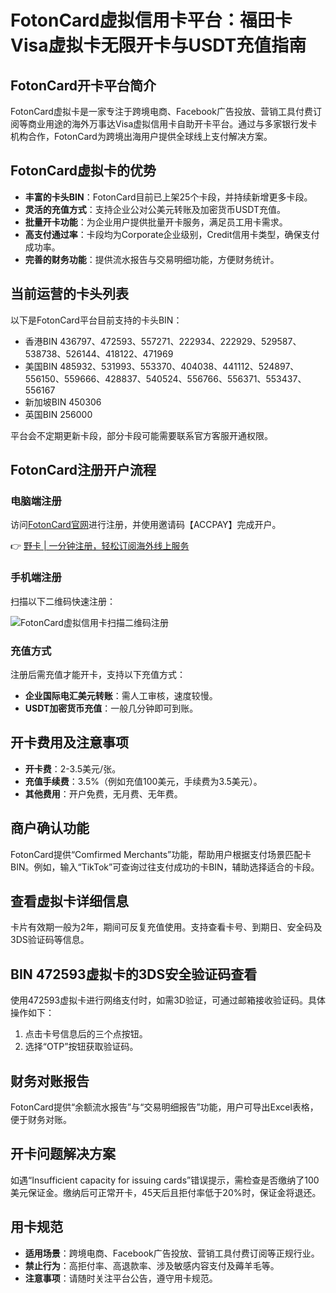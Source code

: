 # FotonCard虚拟信用卡平台：福田卡Visa虚拟卡无限开卡与USDT充值指南

## FotonCard开卡平台简介

FotonCard虚拟卡是一家专注于跨境电商、Facebook广告投放、营销工具付费订阅等商业用途的海外万事达Visa虚拟信用卡自助开卡平台。通过与多家银行发卡机构合作，FotonCard为跨境出海用户提供全球线上支付解决方案。

## FotonCard虚拟卡的优势

- **丰富的卡头BIN**：FotonCard目前已上架25个卡段，并持续新增更多卡段。
- **灵活的充值方式**：支持企业公对公美元转账及加密货币USDT充值。
- **批量开卡功能**：为企业用户提供批量开卡服务，满足员工用卡需求。
- **高支付通过率**：卡段均为Corporate企业级别，Credit信用卡类型，确保支付成功率。
- **完善的财务功能**：提供流水报告与交易明细功能，方便财务统计。

## 当前运营的卡头列表

以下是FotonCard平台目前支持的卡头BIN：

- 香港BIN 436797、472593、557271、222934、222929、529587、538738、526144、418122、471969
- 美国BIN 485932、531993、553370、404038、441112、524897、556150、559666、428837、540524、556766、556371、553437、556167
- 新加坡BIN 450306
- 英国BIN 256000

平台会不定期更新卡段，部分卡段可能需要联系官方客服开通权限。

## FotonCard注册开户流程

### 电脑端注册
访问[FotonCard官网](https://bbtdd.com/yeka)进行注册，并使用邀请码【ACCPAY】完成开户。

👉 [野卡 | 一分钟注册，轻松订阅海外线上服务](https://bbtdd.com/yeka)

### 手机端注册
扫描以下二维码快速注册：

![FotonCard虚拟信用卡扫描二维码注册](https://bbtdd.com/wp-content/uploads/img/4036507996.webp)

### 充值方式
注册后需充值才能开卡，支持以下充值方式：
- **企业国际电汇美元转账**：需人工审核，速度较慢。
- **USDT加密货币充值**：一般几分钟即可到账。

## 开卡费用及注意事项

- **开卡费**：2-3.5美元/张。
- **充值手续费**：3.5%（例如充值100美元，手续费为3.5美元）。
- **其他费用**：开户免费，无月费、无年费。

## 商户确认功能

FotonCard提供“Comfirmed Merchants”功能，帮助用户根据支付场景匹配卡BIN。例如，输入“TikTok”可查询过往支付成功的卡BIN，辅助选择适合的卡段。

## 查看虚拟卡详细信息

卡片有效期一般为2年，期间可反复充值使用。支持查看卡号、到期日、安全码及3DS验证码等信息。

## BIN 472593虚拟卡的3DS安全验证码查看

使用472593虚拟卡进行网络支付时，如需3D验证，可通过邮箱接收验证码。具体操作如下：
1. 点击卡号信息后的三个点按钮。
2. 选择“OTP”按钮获取验证码。

## 财务对账报告

FotonCard提供“余额流水报告”与“交易明细报告”功能，用户可导出Excel表格，便于财务对账。

## 开卡问题解决方案

如遇“Insufficient capacity for issuing cards”错误提示，需检查是否缴纳了100美元保证金。缴纳后可正常开卡，45天后且拒付率低于20%时，保证金将退还。

## 用卡规范

- **适用场景**：跨境电商、Facebook广告投放、营销工具付费订阅等正规行业。
- **禁止行为**：高拒付率、高退款率、涉及敏感内容支付及薅羊毛等。
- **注意事项**：请随时关注平台公告，遵守用卡规范。